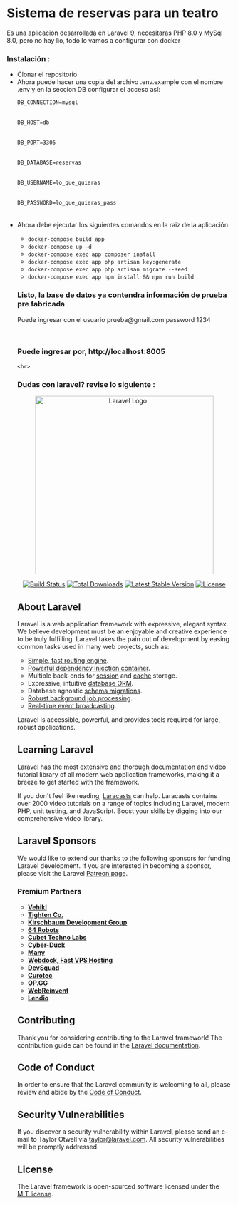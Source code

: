 <h1>Sistema de reservas para un teatro</h1>
    
</h2>Es una aplicación desarrollada en Laravel 9, necesitaras PHP 8.0 y MySql 8.0, pero no hay lio, todo lo vamos a configurar con docker</h2>

<h3>Instalación :</h3>

<ul>
<li>Clonar el repositorio</li>

<li>Ahora puede hacer una copia del archivo .env.example con el nombre .env y en la seccion DB configurar el acceso así:</li>

<code>
DB_CONNECTION=mysql
</code><br>
<code>
DB_HOST=db
</code><br>
<code>
DB_PORT=3306
</code><br>
<code>
DB_DATABASE=reservas
</code><br>
<code>
DB_USERNAME=lo_que_quieras
</code><br>
<code>
DB_PASSWORD=lo_que_quieras_pass
</code><br>
<br>
<li>Ahora debe ejecutar los siguientes comandos en la raiz de la aplicación: </li>

<ul>
<li><code>docker-compose build app</code></li>
<li><code>docker-compose up -d</code></li>
<li><code>docker-compose exec app composer install</code></li>
<li><code>docker-compose exec app php artisan key:generate</code></li>
<li><code>docker-compose exec app php artisan migrate --seed</code></li>
<li><code>docker-compose exec app npm install && npm run build</code></li>

</ul>
    
<h3>Listo, la base de datos ya contendra información de prueba pre fabricada</h3>
<p>Puede ingresar con el usuario prueba@gmail.com password 1234</p>

<br>
<h3>Puede ingresar por, http://localhost:8005</h3>


    <br>

<h3>Dudas con laravel? revise lo siguiente :</h3>




<p align="center"><a href="https://laravel.com" target="_blank"><img src="https://raw.githubusercontent.com/laravel/art/master/logo-lockup/5%20SVG/2%20CMYK/1%20Full%20Color/laravel-logolockup-cmyk-red.svg" width="400" alt="Laravel Logo"></a></p>

<p align="center">
<a href="https://travis-ci.org/laravel/framework"><img src="https://travis-ci.org/laravel/framework.svg" alt="Build Status"></a>
<a href="https://packagist.org/packages/laravel/framework"><img src="https://img.shields.io/packagist/dt/laravel/framework" alt="Total Downloads"></a>
<a href="https://packagist.org/packages/laravel/framework"><img src="https://img.shields.io/packagist/v/laravel/framework" alt="Latest Stable Version"></a>
<a href="https://packagist.org/packages/laravel/framework"><img src="https://img.shields.io/packagist/l/laravel/framework" alt="License"></a>
</p>

## About Laravel

Laravel is a web application framework with expressive, elegant syntax. We believe development must be an enjoyable and creative experience to be truly fulfilling. Laravel takes the pain out of development by easing common tasks used in many web projects, such as:

- [Simple, fast routing engine](https://laravel.com/docs/routing).
- [Powerful dependency injection container](https://laravel.com/docs/container).
- Multiple back-ends for [session](https://laravel.com/docs/session) and [cache](https://laravel.com/docs/cache) storage.
- Expressive, intuitive [database ORM](https://laravel.com/docs/eloquent).
- Database agnostic [schema migrations](https://laravel.com/docs/migrations).
- [Robust background job processing](https://laravel.com/docs/queues).
- [Real-time event broadcasting](https://laravel.com/docs/broadcasting).

Laravel is accessible, powerful, and provides tools required for large, robust applications.

## Learning Laravel

Laravel has the most extensive and thorough [documentation](https://laravel.com/docs) and video tutorial library of all modern web application frameworks, making it a breeze to get started with the framework.

If you don't feel like reading, [Laracasts](https://laracasts.com) can help. Laracasts contains over 2000 video tutorials on a range of topics including Laravel, modern PHP, unit testing, and JavaScript. Boost your skills by digging into our comprehensive video library.

## Laravel Sponsors

We would like to extend our thanks to the following sponsors for funding Laravel development. If you are interested in becoming a sponsor, please visit the Laravel [Patreon page](https://patreon.com/taylorotwell).

### Premium Partners

- **[Vehikl](https://vehikl.com/)**
- **[Tighten Co.](https://tighten.co)**
- **[Kirschbaum Development Group](https://kirschbaumdevelopment.com)**
- **[64 Robots](https://64robots.com)**
- **[Cubet Techno Labs](https://cubettech.com)**
- **[Cyber-Duck](https://cyber-duck.co.uk)**
- **[Many](https://www.many.co.uk)**
- **[Webdock, Fast VPS Hosting](https://www.webdock.io/en)**
- **[DevSquad](https://devsquad.com)**
- **[Curotec](https://www.curotec.com/services/technologies/laravel/)**
- **[OP.GG](https://op.gg)**
- **[WebReinvent](https://webreinvent.com/?utm_source=laravel&utm_medium=github&utm_campaign=patreon-sponsors)**
- **[Lendio](https://lendio.com)**

## Contributing

Thank you for considering contributing to the Laravel framework! The contribution guide can be found in the [Laravel documentation](https://laravel.com/docs/contributions).

## Code of Conduct

In order to ensure that the Laravel community is welcoming to all, please review and abide by the [Code of Conduct](https://laravel.com/docs/contributions#code-of-conduct).

## Security Vulnerabilities

If you discover a security vulnerability within Laravel, please send an e-mail to Taylor Otwell via [taylor@laravel.com](mailto:taylor@laravel.com). All security vulnerabilities will be promptly addressed.

## License

The Laravel framework is open-sourced software licensed under the [MIT license](https://opensource.org/licenses/MIT).
